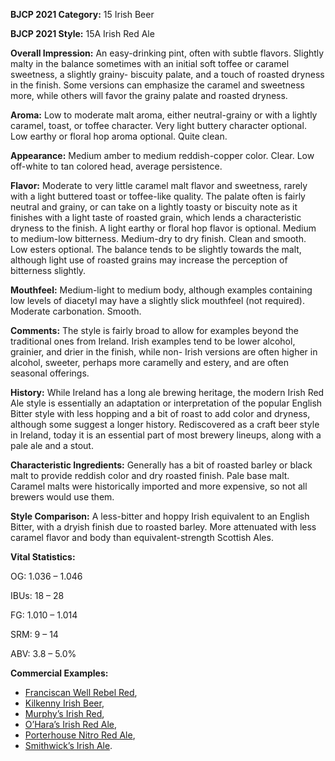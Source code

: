<b>BJCP 2021 Category:</b> 15 Irish Beer

<b>BJCP 2021 Style:</b> 15A Irish Red Ale

<b>Overall Impression:</b> An easy-drinking pint, often with
subtle flavors. Slightly malty in the balance sometimes with an
initial soft toffee or caramel sweetness, a slightly grainy-
biscuity palate, and a touch of roasted dryness in the finish.
Some versions can emphasize the caramel and sweetness more,
while others will favor the grainy palate and roasted dryness.

<b>Aroma:</b> Low to moderate malt aroma, either neutral-grainy or
with a lightly caramel, toast, or toffee character. Very light
buttery character optional. Low earthy or floral hop aroma
optional. Quite clean.

<b>Appearance:</b> Medium amber to medium reddish-copper
color. Clear. Low off-white to tan colored head, average
persistence.

<b>Flavor:</b> Moderate to very little caramel malt flavor and
sweetness, rarely with a light buttered toast or toffee-like
quality. The palate often is fairly neutral and grainy, or can take
on a lightly toasty or biscuity note as it finishes with a light
taste of roasted grain, which lends a characteristic dryness to
the finish. A light earthy or floral hop flavor is optional.
Medium to medium-low bitterness. Medium-dry to dry finish.
Clean and smooth. Low esters optional. The balance tends to be
slightly towards the malt, although light use of roasted grains
may increase the perception of bitterness slightly.

<b>Mouthfeel:</b> Medium-light to medium body, although
examples containing low levels of diacetyl may have a slightly
slick mouthfeel (not required). Moderate carbonation. Smooth.

<b>Comments:</b> The style is fairly broad to allow for examples
beyond the traditional ones from Ireland. Irish examples tend
to be lower alcohol, grainier, and drier in the finish, while non-
Irish versions are often higher in alcohol, sweeter, perhaps
more caramelly and estery, and are often seasonal offerings.

<b>History:</b> While Ireland has a long ale brewing heritage, the
modern Irish Red Ale style is essentially an adaptation or
interpretation of the popular English Bitter style with less
hopping and a bit of roast to add color and dryness, although
some suggest a longer history. Rediscovered as a craft beer
style in Ireland, today it is an essential part of most brewery
lineups, along with a pale ale and a stout.

<b>Characteristic Ingredients:</b> Generally has a bit of roasted
barley or black malt to provide reddish color and dry roasted
finish. Pale base malt. Caramel malts were historically
imported and more expensive, so not all brewers would use
them.

<b>Style Comparison:</b> A less-bitter and hoppy Irish equivalent
to an English Bitter, with a dryish finish due to roasted barley.
More attenuated with less caramel flavor and body than
equivalent-strength Scottish Ales.

<b>Vital Statistics:</b>

OG: 1.036 – 1.046

IBUs: 18 – 28

FG: 1.010 – 1.014

SRM: 9 – 14

ABV: 3.8 – 5.0%

<b>Commercial Examples:</b>
- [Franciscan Well Rebel Red](https://untappd.com/b/franciscan-well-brewery-rebel-red/34329),
- [Kilkenny Irish Beer](https://untappd.com/b/guinness-kilkenny/6337),
- [Murphy’s Irish Red](https://untappd.com/b/heineken-ireland-murphy-s-irish-red/7120),
- [O’Hara’s Irish Red Ale](https://untappd.com/b/o-hara-s-brewery-o-hara-s-irish-red/13675),
- [Porterhouse Nitro Red Ale](https://untappd.com/b/the-porterhouse-brewing-co-nitro-red-ale/14405),
- [Smithwick’s Irish Ale](https://untappd.com/b/guinness-smithwick-s/13388).
